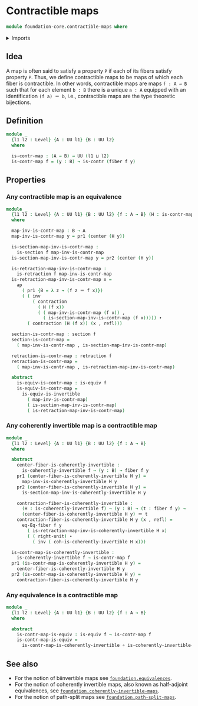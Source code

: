 # Contractible maps

```agda
module foundation-core.contractible-maps where
```

<details><summary>Imports</summary>

```agda
open import foundation.action-on-identifications-functions
open import foundation.dependent-pair-types
open import foundation.universe-levels

open import foundation-core.coherently-invertible-maps
open import foundation-core.contractible-types
open import foundation-core.equivalences
open import foundation-core.fibers-of-maps
open import foundation-core.function-types
open import foundation-core.identity-types
open import foundation-core.retractions
open import foundation-core.sections
```

</details>

## Idea

A map is often said to satisfy a property `P` if each of its fibers satisfy
property `P`. Thus, we define contractible maps to be maps of which each fiber
is contractible. In other words, contractible maps are maps `f : A → B` such
that for each element `b : B` there is a unique `a : A` equipped with an
identification `(f a) ＝ b`, i.e., contractible maps are the type theoretic
bijections.

## Definition

```agda
module _
  {l1 l2 : Level} {A : UU l1} {B : UU l2}
  where

  is-contr-map : (A → B) → UU (l1 ⊔ l2)
  is-contr-map f = (y : B) → is-contr (fiber f y)
```

## Properties

### Any contractible map is an equivalence

```agda
module _
  {l1 l2 : Level} {A : UU l1} {B : UU l2} {f : A → B} (H : is-contr-map f)
  where

  map-inv-is-contr-map : B → A
  map-inv-is-contr-map y = pr1 (center (H y))

  is-section-map-inv-is-contr-map :
    is-section f map-inv-is-contr-map
  is-section-map-inv-is-contr-map y = pr2 (center (H y))

  is-retraction-map-inv-is-contr-map :
    is-retraction f map-inv-is-contr-map
  is-retraction-map-inv-is-contr-map x =
    ap
      ( pr1 {B = λ z → (f z ＝ f x)})
      ( ( inv
          ( contraction
            ( H (f x))
            ( ( map-inv-is-contr-map (f x)) ,
              ( is-section-map-inv-is-contr-map (f x))))) ∙
        ( contraction (H (f x)) (x , refl)))

  section-is-contr-map : section f
  section-is-contr-map =
    ( map-inv-is-contr-map , is-section-map-inv-is-contr-map)

  retraction-is-contr-map : retraction f
  retraction-is-contr-map =
    ( map-inv-is-contr-map , is-retraction-map-inv-is-contr-map)

  abstract
    is-equiv-is-contr-map : is-equiv f
    is-equiv-is-contr-map =
      is-equiv-is-invertible
        ( map-inv-is-contr-map)
        ( is-section-map-inv-is-contr-map)
        ( is-retraction-map-inv-is-contr-map)
```

### Any coherently invertible map is a contractible map

```agda
module _
  {l1 l2 : Level} {A : UU l1} {B : UU l2} {f : A → B}
  where

  abstract
    center-fiber-is-coherently-invertible :
      is-coherently-invertible f → (y : B) → fiber f y
    pr1 (center-fiber-is-coherently-invertible H y) =
      map-inv-is-coherently-invertible H y
    pr2 (center-fiber-is-coherently-invertible H y) =
      is-section-map-inv-is-coherently-invertible H y

    contraction-fiber-is-coherently-invertible :
      (H : is-coherently-invertible f) → (y : B) → (t : fiber f y) →
      (center-fiber-is-coherently-invertible H y) ＝ t
    contraction-fiber-is-coherently-invertible H y (x , refl) =
      eq-Eq-fiber f y
        ( is-retraction-map-inv-is-coherently-invertible H x)
        ( ( right-unit) ∙
          ( inv ( coh-is-coherently-invertible H x)))

  is-contr-map-is-coherently-invertible :
    is-coherently-invertible f → is-contr-map f
  pr1 (is-contr-map-is-coherently-invertible H y) =
    center-fiber-is-coherently-invertible H y
  pr2 (is-contr-map-is-coherently-invertible H y) =
    contraction-fiber-is-coherently-invertible H y
```

### Any equivalence is a contractible map

```agda
module _
  {l1 l2 : Level} {A : UU l1} {B : UU l2} {f : A → B}
  where

  abstract
    is-contr-map-is-equiv : is-equiv f → is-contr-map f
    is-contr-map-is-equiv =
      is-contr-map-is-coherently-invertible ∘ is-coherently-invertible-is-equiv
```

## See also

- For the notion of biinvertible maps see
  [`foundation.equivalences`](foundation.equivalences.md).
- For the notion of coherently invertible maps, also known as half-adjoint
  equivalences, see
  [`foundation.coherently-invertible-maps`](foundation.coherently-invertible-maps.md).
- For the notion of path-split maps see
  [`foundation.path-split-maps`](foundation.path-split-maps.md).
